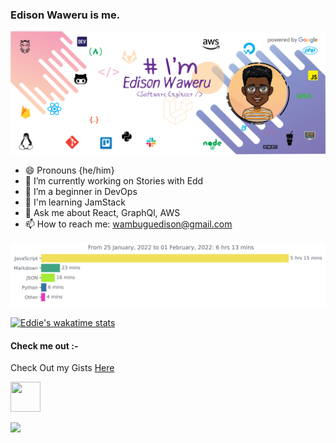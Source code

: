 ### Edison Waweru is me. 
![poster](https://raw.githubusercontent.com/wambuguedison/wambuguedison/master/devedd_poster_v2.png)

<!--
**wambuguedison/wambuguedison** is a ✨ _special_ ✨ repository because its `README.md` (this file) appears on your GitHub profile.

Here are some ideas to get you started:

- 🔭 I’m currently working on https://shooga.me
- 🌱 I’m currently learning DevOps
- 👯 I’m looking to collaborate on ...
- 🤔 I’m looking for help with ...
- 💬 Ask me about PWA's, React, GraphQl, NodeJS, AWS
- 📫 How to reach me: wambuguedison@gmail.com
-: ...
- ⚡ Fun fact: ...
-->
- 😄 Pronouns {he/him}
- 🔭 I’m currently working on Stories with Edd
- 🌱 I’m a beginner in DevOps
- 🌱 I'm learning JamStack
- 💬 Ask me about React, GraphQl, AWS
- 📫 How to reach me: wambuguedison@gmail.com

<!-- <img src="https://github.com/<username>/<repository-name>/blob/<branch-name>/images/stat.svg" alt="Alternative Text"/> -->
<img src="https://raw.githubusercontent.com/wambuguedison/wambuguedison/ccb75812b2491d4cfea1db30bec29ee03cebacbb/images/stat.svg" alt="Eddie's WakaTime Activity"/>

[![Eddie's wakatime stats](https://github-readme-stats.vercel.app/api/wakatime?username=wambuguedison)](https://github.com/wambuguedison/github-readme-stats)



 #### Check me out :-
 
 Check Out my Gists <a href="https://gist.github.com/wambuguedison">Here</a>
 
 <a href="https://dev.to/wambuguedison"><img src="https://d2fltix0v2e0sb.cloudfront.net/dev-badge.svg" height="48" width="48" ></a>  
 
 <a href="https://www.codewars.com/wambuguedison"><img src="https://www.codewars.com/users/wambuguedison/badges/large"></a>
 

 
